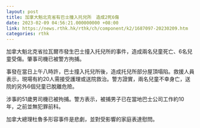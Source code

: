 ```yaml
---
layout: post
title: 加拿大魁北克省有巴士撞入托兒所　造成2死6傷
date: 2023-02-09 04:56:21.000000000 +08:00
link: https://news.rthk.hk/rthk/ch/component/k2/1687097-20230209.htm
categories: rthk
---
```


加拿大魁北克省拉瓦爾市發生巴士撞入托兒所的事件，造成兩名兒童死亡、6名兒童受傷。肇事司機已被警方拘捕。

事發在當日上午八時許，巴士撞入托兒所後，造成托兒所部分屋頂塌陷。救援人員表示，現場有約20人需接受護理或送院救治。警方證實，兩名兒童不幸身亡，送院的另外6個兒童已脫離危險。

涉事的51歲男司機已被拘捕。警方表示，被捕男子已在當地巴士公司工作約10年，之前並無犯罪前科。

加拿大總理杜魯多形容事件是悲劇，並對受影響的家庭表達慰問。
